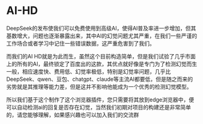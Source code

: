 # AI-HD
DeepSeek的发布使我们可以免费使用到高级AI，使得AI普及率进一步增加，但其基数增大，问题也逐渐暴露出来，其中AI的幻觉问题尤其严重，在我们一些严谨的工作场合或者学习中记住一些错误数据，这严重危害到了我们。

而我们的AI HD就是为此而生，虽然这个目前构造简单，但是我们试验了几乎市面上的所有的AI，最终锁定了百度出的这款，其优点就好像是专门为了检测幻觉而生一般，相应速度快、费用低、幻觉率极低，特别是幻觉率问题，几乎比DeepSeek、qwen、豆包、chatgpt、claude等主流AI都要低，但是随之而来的劣势就是其推理等能力差，但是这并不影响他能成为一个优秀的检测幻觉模型。

所以我们基于这个制作了这个浏览器插件，您只需要将其放到edge浏览器中，便可以自动检测ai的回复是否存在幻觉，当然我们初期对项目的构建还是非常简单的，请您能够理解，如果感兴趣也可以加入我们的交流群
